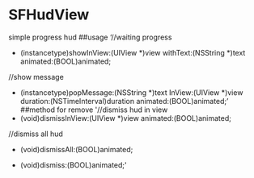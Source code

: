 # SFHudView
simple progress hud
##usage
‘//waiting progress
+ (instancetype)showInView:(UIView *)view withText:(NSString *)text animated:(BOOL)animated;

//show message
+ (instancetype)popMessage:(NSString *)text InView:(UIView *)view duration:(NSTimeInterval)duration animated:(BOOL)animated;’
##method for remove
'//dismiss hud in view
+ (void)dismissInView:(UIView *)view animated:(BOOL)animated;

//dismiss all hud
+ (void)dismissAll:(BOOL)animated;

- (void)dismiss:(BOOL)animated;'
